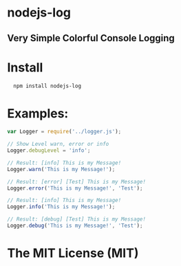 nodejs-log
===========

## Very Simple Colorful Console Logging

# Install

```bash
  npm install nodejs-log
```

# Examples:

```js
var Logger = require('../logger.js');

// Show Level warn, error or info
Logger.debugLevel = 'info';

// Result: [info] This is my Message!
Logger.warn('This is my Message!');

// Result: [error] [Test] This is my Message!
Logger.error('This is my Message!', 'Test');

// Result: [info] This is my Message!
Logger.info('This is my Message!');

// Result: [debug] [Test] This is my Message!
Logger.debug('This is my Message!', 'Test');
```

# The MIT License (MIT)


